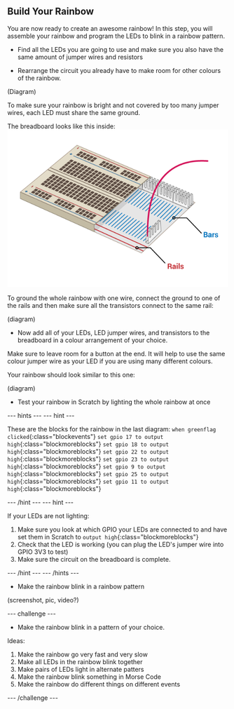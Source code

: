 ## Build Your Rainbow

You are now ready to create an awesome rainbow! In this step, you will assemble your rainbow and program the LEDs to blink in a rainbow pattern.


+ Find all the LEDs you are going to use and make sure you also have the same amount of jumper wires and resistors


+ Rearrange the circuit you already have to make room for other colours of the rainbow.

(Diagram)

To make sure your rainbow is bright and not covered by too many jumper wires, each LED must share the same ground.

The breadboard looks like this inside:
![Breadboard Cross-Section](images/breadboardxsection.png)

To ground the whole rainbow with one wire, connect the ground to one of the rails and then make sure all the transistors connect to the same rail:

(diagram)

+ Now add all of your LEDs, LED jumper wires, and transistors to the breadboard in a colour arrangement of your choice.

Make sure to leave room for a button at the end.
It will help to use the same colour jumper wire as your LED if you are using many different colours.

Your rainbow should look similar to this one:

(diagram)

+ Test your rainbow in Scratch by lighting the whole rainbow at once

--- hints ---
--- hint ---

These are the blocks for the rainbow in the last diagram:
`when greenflag clicked`{:class="blockevents"}
`set gpio 17 to output high`{:class="blockmoreblocks"}
`set gpio 18 to output high`{:class="blockmoreblocks"}
`set gpio 22 to output high`{:class="blockmoreblocks"}
`set gpio 23 to output high`{:class="blockmoreblocks"}
`set gpio 9 to output high`{:class="blockmoreblocks"}
`set gpio 25 to output high`{:class="blockmoreblocks"}
`set gpio 11 to output high`{:class="blockmoreblocks"}

--- /hint ---
--- hint ---

If your LEDs are not lighting:

1) Make sure you look at which GPIO your LEDs are connected to and have set them in Scratch to `output high`{:class="blockmoreblocks"}
2) Check that the LED is working (you can plug the LED's jumper wire into GPIO 3V3 to test)
3) Make sure the circuit on the breadboard is complete.

--- /hint ---
--- /hints ---

+ Make the rainbow blink in a rainbow pattern

(screenshot, pic, video?)

--- challenge ---

+ Make the rainbow blink in a pattern of your choice.

Ideas:
  1) Make the rainbow go very fast and very slow
  2) Make all LEDs in the rainbow blink together
  3) Make pairs of LEDs light in alternate patters
  4) Make the rainbow blink something in Morse Code
  5) Make the rainbow do different things on different events

--- /challenge ---

